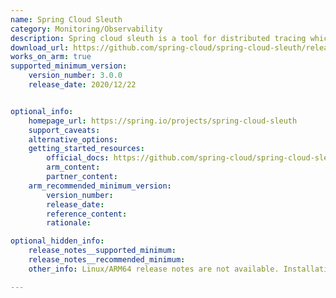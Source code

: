 ```yaml
---
name: Spring Cloud Sleuth
category: Monitoring/Observability
description: Spring cloud sleuth is a tool for distributed tracing which is a key aspect of monitoring and observability in cloud-native applications.
download_url: https://github.com/spring-cloud/spring-cloud-sleuth/releases
works_on_arm: true
supported_minimum_version:
    version_number: 3.0.0
    release_date: 2020/12/22


optional_info:
    homepage_url: https://spring.io/projects/spring-cloud-sleuth
    support_caveats:
    alternative_options:
    getting_started_resources:
        official_docs: https://github.com/spring-cloud/spring-cloud-sleuth?tab=readme-ov-file#building
        arm_content:
        partner_content:
    arm_recommended_minimum_version:
        version_number:
        release_date:
        reference_content:
        rationale:

optional_hidden_info:
    release_notes__supported_minimum:
    release_notes__recommended_minimum:
    other_info: Linux/ARM64 release notes are not available. Installation and Testing were done using released tar files.

---
```

